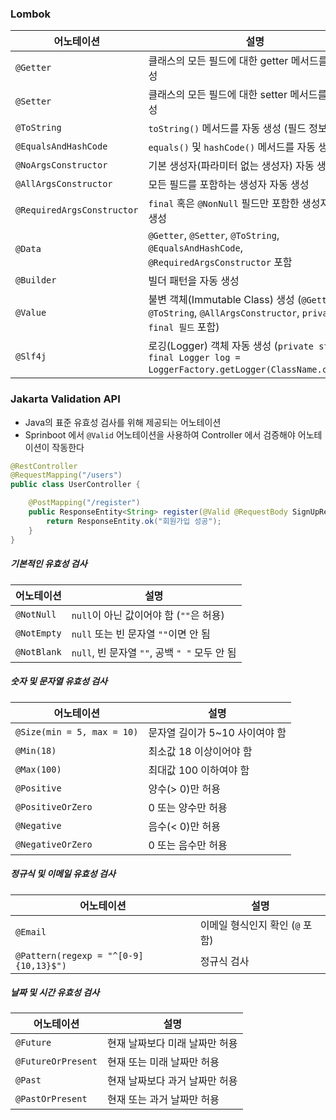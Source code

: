 
### Lombok

| 어노테이션                      | 설명                                                                                                  |
| -------------------------- | --------------------------------------------------------------------------------------------------- |
| `@Getter`                  | 클래스의 모든 필드에 대한 getter 메서드를 자동 생성                                                                    |
| `@Setter`                  | 클래스의 모든 필드에 대한 setter 메서드를 자동 생성                                                                    |
| `@ToString`                | `toString()` 메서드를 자동 생성 (필드 정보를 출력)                                                                 |
| `@EqualsAndHashCode`       | `equals()` 및 `hashCode()` 메서드를 자동 생성                                                                |
| `@NoArgsConstructor`       | 기본 생성자(파라미터 없는 생성자) 자동 생성                                                                           |
| `@AllArgsConstructor`      | 모든 필드를 포함하는 생성자 자동 생성                                                                               |
| `@RequiredArgsConstructor` | `final` 혹은 `@NonNull` 필드만 포함한 생성자 자동 생성                                                             |
| `@Data`                    | `@Getter`, `@Setter`, `@ToString`, `@EqualsAndHashCode`, `@RequiredArgsConstructor` 포함              |
| `@Builder`                 | 빌더 패턴을 자동 생성                                                                                        |
| `@Value`                   | 불변 객체(Immutable Class) 생성 (`@Getter`, `@ToString`, `@AllArgsConstructor`, `private final 필드` 포함)    |
| `@Slf4j`                   | 로깅(Logger) 객체 자동 생성 (`private static final Logger log = LoggerFactory.getLogger(ClassName.class);`) |

### Jakarta Validation API

- Java의 표준 유효성 검사를 위해 제공되는 어노테이션
- Sprinboot 에서 `@Valid` 어노테이션을 사용하여 Controller 에서 검증해야 어노테이션이 작동한다

```java
@RestController
@RequestMapping("/users")
public class UserController {

    @PostMapping("/register")
    public ResponseEntity<String> register(@Valid @RequestBody SignUpRequestDto request) {
        return ResponseEntity.ok("회원가입 성공");
    }
}

```

##### 기본적인 유효성 검사

|어노테이션|설명|
|---|---|
|`@NotNull`|`null`이 아닌 값이어야 함 (`""`은 허용)|
|`@NotEmpty`|`null` 또는 빈 문자열 `""`이면 안 됨|
|`@NotBlank`|`null`, 빈 문자열 `""`, 공백 `" "` 모두 안 됨|

##### 숫자 및 문자열 유효성 검사

|어노테이션|설명|
|---|---|
|`@Size(min = 5, max = 10)`|문자열 길이가 5~10 사이여야 함|
|`@Min(18)`|최소값 18 이상이어야 함|
|`@Max(100)`|최대값 100 이하여야 함|
|`@Positive`|양수(> 0)만 허용|
|`@PositiveOrZero`|0 또는 양수만 허용|
|`@Negative`|음수(< 0)만 허용|
|`@NegativeOrZero`|0 또는 음수만 허용|

##### 정규식 및 이메일 유효성 검사

| 어노테이션                                 | 설명                   |
| ------------------------------------- | -------------------- |
| `@Email`                              | 이메일 형식인지 확인 (`@` 포함) |
| `@Pattern(regexp = "^[0-9]{10,13}$")` | 정규식 검사               |

##### 날짜 및 시간 유효성 검사

| 어노테이션              | 설명                |
| ------------------ | ----------------- |
| `@Future`          | 현재 날짜보다 미래 날짜만 허용 |
| `@FutureOrPresent` | 현재 또는 미래 날짜만 허용   |
| `@Past`            | 현재 날짜보다 과거 날짜만 허용 |
| `@PastOrPresent`   | 현재 또는 과거 날짜만 허용   |

